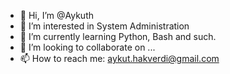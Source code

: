 - 👋 Hi, I’m @Aykuth
- 👀 I’m interested in System Administration
- 🌱 I’m currently learning Python, Bash and such.
- 💞️ I’m looking to collaborate on ...
- 📫 How to reach me: aykut.hakverdi@gmail.com

<!---
Aykuth/Aykuth is a ✨ special ✨ repository because its `README.md` (this file) appears on your GitHub profile.
You can click the Preview link to take a look at your changes.
--->
